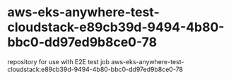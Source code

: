 # aws-eks-anywhere-test-cloudstack-e89cb39d-9494-4b80-bbc0-dd97ed9b8ce0-78
repository for use with E2E test job aws-eks-anywhere-test-cloudstack:e89cb39d-9494-4b80-bbc0-dd97ed9b8ce0-78
